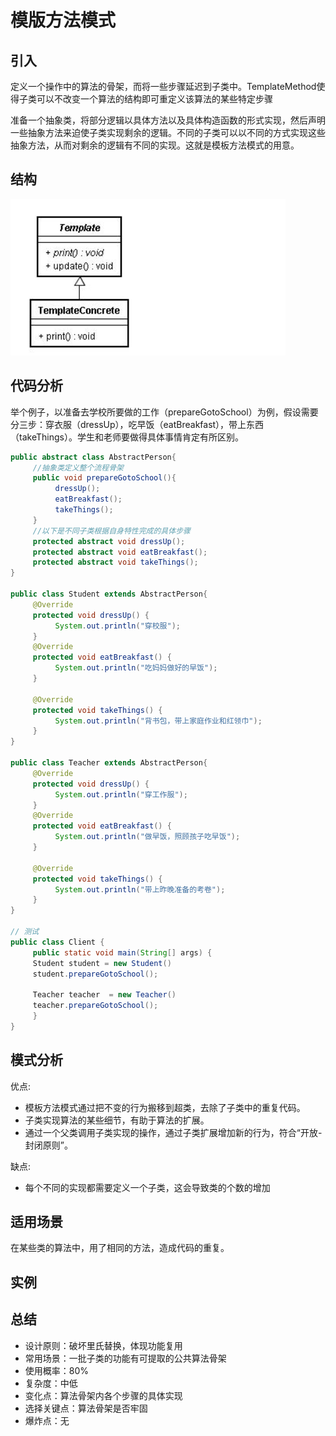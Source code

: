 # 模版方法模式

## 引入

定义一个操作中的算法的骨架，而将一些步骤延迟到子类中。TemplateMethod使得子类可以不改变一个算法的结构即可重定义该算法的某些特定步骤

准备一个抽象类，将部分逻辑以具体方法以及具体构造函数的形式实现，然后声明一些抽象方法来迫使子类实现剩余的逻辑。不同的子类可以以不同的方式实现这些抽象方法，从而对剩余的逻辑有不同的实现。这就是模板方法模式的用意。


## 结构

![](../assets/pic25.png)

## 代码分析

举个例子，以准备去学校所要做的工作（prepareGotoSchool）为例，假设需要分三步：穿衣服（dressUp），吃早饭（eatBreakfast），带上东西（takeThings）。学生和老师要做得具体事情肯定有所区别。

```java
public abstract class AbstractPerson{  
     //抽象类定义整个流程骨架  
     public void prepareGotoSchool(){  
          dressUp();  
          eatBreakfast();  
          takeThings();  
     }  
     //以下是不同子类根据自身特性完成的具体步骤  
     protected abstract void dressUp();  
     protected abstract void eatBreakfast();  
     protected abstract void takeThings();  
}  

public class Student extends AbstractPerson{  
     @Override  
     protected void dressUp() {  
          System.out.println("穿校服");  
     }  
     @Override  
     protected void eatBreakfast() {  
          System.out.println("吃妈妈做好的早饭");  
     }  
  
     @Override  
     protected void takeThings() {  
          System.out.println("背书包，带上家庭作业和红领巾");  
     }  
}  

public class Teacher extends AbstractPerson{  
     @Override  
     protected void dressUp() {  
          System.out.println("穿工作服");  
     }  
     @Override  
     protected void eatBreakfast() {  
          System.out.println("做早饭，照顾孩子吃早饭");  
     }  
  
     @Override  
     protected void takeThings() {  
          System.out.println("带上昨晚准备的考卷");  
     }  
}  

// 测试
public class Client {  
     public static void main(String[] args) {  
     Student student = new Student()  
     student.prepareGotoSchool();  
  
     Teacher teacher  = new Teacher()  
     teacher.prepareGotoSchool();  
     }  
}  
```

## 模式分析

优点:

*   模板方法模式通过把不变的行为搬移到超类，去除了子类中的重复代码。
*   子类实现算法的某些细节，有助于算法的扩展。
*   通过一个父类调用子类实现的操作，通过子类扩展增加新的行为，符合“开放-封闭原则”。

缺点:

*   每个不同的实现都需要定义一个子类，这会导致类的个数的增加

## 适用场景

在某些类的算法中，用了相同的方法，造成代码的重复。

## 实例


## 总结

*   设计原则：破坏里氏替换，体现功能复用
*   常用场景：一批子类的功能有可提取的公共算法骨架
*   使用概率：80%
*   复杂度：中低
*   变化点：算法骨架内各个步骤的具体实现
*   选择关键点：算法骨架是否牢固
*   爆炸点：无